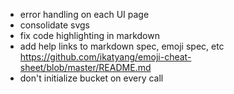 - error handling on each UI page
- consolidate svgs
- fix code highlighting in markdown
- add help links to markdown spec, emoji spec, etc https://github.com/ikatyang/emoji-cheat-sheet/blob/master/README.md
- don't initialize bucket on every call

